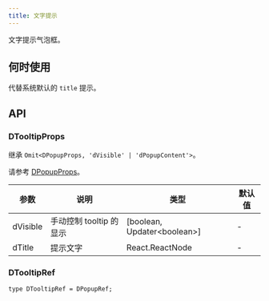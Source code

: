 ```yaml
---
title: 文字提示
---
```


文字提示气泡框。

## 何时使用

代替系统默认的 `title` 提示。

## API

### DTooltipProps

继承 `Omit<DPopupProps, 'dVisible' | 'dPopupContent'>`。

请参考 [DPopupProps](/components/Interface#DPopupProps)。

<!-- prettier-ignore-start -->
| 参数 | 说明 | 类型 | 默认值 | 
| --- | --- | --- | --- | 
| dVisible | 手动控制 tooltip 的显示 | [boolean, Updater\<boolean\>] | - |
| dTitle | 提示文字 | React.ReactNode | - |
<!-- prettier-ignore-end -->

### DTooltipRef

```tsx
type DTooltipRef = DPopupRef;
```
